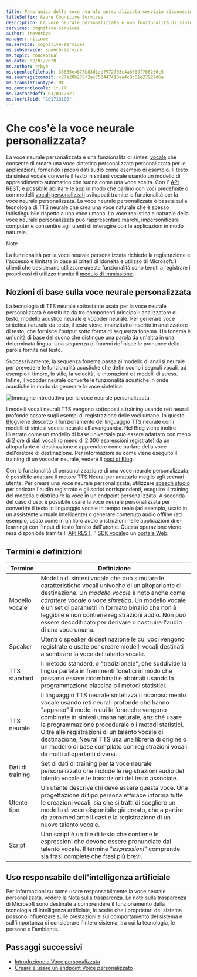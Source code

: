 ```yaml
---
title: Panoramica della voce neurale personalizzata-servizio riconoscimento vocale
titleSuffix: Azure Cognitive Services
description: La voce neurale personalizzata è una funzionalità di sintesi vocale che consente di creare una voce sintetica personalizzata per le applicazioni, fornendo i propri dati audio come esempio.
services: cognitive-services
author: trevorbye
manager: nitinme
ms.service: cognitive-services
ms.subservice: speech-service
ms.topic: conceptual
ms.date: 02/01/2020
ms.author: trbye
ms.openlocfilehash: 36885e4673b83d1db7972f03c4a6309f766206c5
ms.sourcegitcommit: c27a20b278f2ac758447418ea4c8c61e27927d6a
ms.translationtype: MT
ms.contentlocale: it-IT
ms.lasthandoff: 03/03/2021
ms.locfileid: "101713100"
---
```

# <a name="what-is-custom-neural-voice"></a>Che cos'è la voce neurale personalizzata?

La voce neurale personalizzata è una funzionalità di sintesi [vocale](./text-to-speech.md) che consente di creare una voce sintetica personalizzata personalizzata per le applicazioni, fornendo i propri dati audio come esempio di esempio. Il testo da sintesi vocale converte il testo in sintesi vocale usando un modello di apprendimento automatico che suona come una voce scelta. Con l' [API REST](./rest-text-to-speech.md), è possibile abilitare le app in modo che parlino con [voci predefinite](./language-support.md#neural-voices) o con modelli [vocali personalizzati](./how-to-custom-voice-prepare-data.md) sviluppati tramite la funzionalità per la voce neurale personalizzata. La voce neurale personalizzata è basata sulla tecnologia di TTS neurale che crea una voce naturale che è spesso indistinguibile rispetto a una voce umana.
La voce realistica e naturale della voce neurale personalizzata può rappresentare marchi, impersonificare computer e consentire agli utenti di interagire con le applicazioni in modo naturale.

> [!NOTE]
> La funzionalità per la voce neurale personalizzata richiede la registrazione e l'accesso è limitata in base ai criteri di idoneità e utilizzo di Microsoft. I clienti che desiderano utilizzare questa funzionalità sono tenuti a registrare i propri casi di utilizzo tramite il [modulo di immissione](https://aka.ms/customneural).

## <a name="the-basics-of-custom-neural-voice"></a>Nozioni di base sulla voce neurale personalizzata

La tecnologia di TTS neurale sottostante usata per la voce neurale personalizzata è costituita da tre componenti principali: analizzatore di testo, modello acustico neurale e vocoder neurale. Per generare voce sintetica naturale da testo, il testo viene innanzitutto inserito in analizzatore di testo, che fornisce l'output sotto forma di sequenza fonema. Un fonema è un'unità di base del suono che distingue una parola da un'altra in una determinata lingua. Una sequenza di fonemi definisce le pronunce delle parole fornite nel testo. 

Successivamente, la sequenza fonema passa al modello di analisi neurale per prevedere le funzionalità acustiche che definiscono i segnali vocali, ad esempio il timbro, lo stile, la velocità, le intonazioni e i modelli di stress. Infine, il vocoder neurale converte le funzionalità acustiche in onde acustiche in modo da generare la voce sintetica.

![Immagine introduttiva per la voce neurale personalizzata.](./media/custom-voice/cnv-intro.png)

I modelli vocali neurali TTS vengono sottoposti a training usando reti neurali profonde basate sugli esempi di registrazione delle voci umane. In questo [Blog](https://techcommunity.microsoft.com/t5/azure-ai/neural-text-to-speech-extends-support-to-15-more-languages-with/ba-p/1505911)viene descritto il funzionamento del linguaggio TTS neurale con i modelli di sintesi vocale neurale all'avanguardia. Nel Blog viene inoltre illustrato come un modello di base universale può essere adattato con meno di 2 ore di dati vocali (o meno di 2.000 espressioni registrate) da un altoparlante di destinazione e apprendere come parlare della voce dell'oratore di destinazione. Per informazioni su come viene eseguito il training di un vocoder neurale, vedere il [post di Blog](https://techcommunity.microsoft.com/t5/azure-ai/azure-neural-tts-upgraded-with-hifinet-achieving-higher-audio/ba-p/1847860).

Con la funzionalità di personalizzazione di una voce neurale personalizzata, è possibile adattare il motore TTS Neural per adattarlo meglio agli scenari utente. Per creare una voce neurale personalizzata, utilizzare [speech studio](https://speech.microsoft.com/customvoice) per caricare l'audio registrato e gli script corrispondenti, eseguire il training del modello e distribuire la voce in un endpoint personalizzato. A seconda del caso d'uso, è possibile usare la voce neurale personalizzata per convertire il testo in linguaggio vocale in tempo reale (ad esempio, usato in un assistente virtuale intelligente) o generare contenuto audio offline (ad esempio, usato come in un libro audio o istruzioni nelle applicazioni di e-learning) con l'input di testo fornito dall'utente. Questa operazione viene resa disponibile tramite l' [API REST](./rest-text-to-speech.md), l' [SDK vocale](./get-started-text-to-speech.md?pivots=programming-language-csharp&tabs=script%2cwindowsinstall)o un [portale Web](https://speech.microsoft.com/audiocontentcreation).

## <a name="terms-and-definitions"></a>Termini e definizioni

| **Termine**      | **Definizione**                                                                                                                                                                                                                                                                                                                                                                                       |
|---------------|------------------------------------------------------------------------------------------------------------------------------------------------------------------------------------------------------------------------------------------------------------------------------------------------------------------------------------------------------------------------------------------------------|
| Modello vocale   | Modello di sintesi vocale che può simulare le caratteristiche vocali univoche di un altoparlante di destinazione. Un *modello vocale* è noto anche come *carattere vocale* o *voce sintetica*. Un modello vocale è un set di parametri in formato binario che non è leggibile e non contiene registrazioni audio. Non può essere decodificato per derivare o costruire l'audio di una voce umana. |
| Speaker  | Utenti o speaker di destinazione le cui voci vengono registrate e usate per creare modelli vocali destinati a sembrare la voce del talento vocale.                                                                                                                                                                                                                                                   |
| TTS standard  | Il metodo standard, o "tradizionale", che suddivide la lingua parlata in frammenti fonetici in modo che possano essere ricombinati e abbinati usando la programmazione classica o i metodi statistici.                                                                                                                                                                                                    |
| TTS neurale    | Il linguaggio TTS neurale sintetizza il riconoscimento vocale usando reti neurali profonde che hanno "appreso" il modo in cui le fonetiche vengono combinate in sintesi umana naturale, anziché usare la programmazione procedurale o i metodi statistici. Oltre alle registrazioni di un talento vocale di destinazione, Neural TTS usa una libreria di origine o un modello di base compilato con registrazioni vocali da molti altoparlanti diversi.          |
| Dati di training | Set di dati di training per la voce neurale personalizzato che include le registrazioni audio del talento vocale e le trascrizioni del testo associate.                                                                                                                                                                                                                                                               |
| Utente tipo       | Un utente descrive chi deve essere questa voce. Una progettazione di tipo persona efficace informa tutte le creazioni vocali, sia che si tratti di scegliere un modello di voce disponibile già creato, che a partire da zero mediante il cast e la registrazione di un nuovo talento vocale.                                                                                                |
| Script        | Uno script è un file di testo che contiene le espressioni che devono essere pronunciate dal talento vocale. Il termine "*espressioni*" comprende sia frasi complete che frasi più brevi.                                                                                                                                                                                                                               |

## <a name="responsible-use-of-ai"></a>Uso responsabile dell'intelligenza artificiale

Per informazioni su come usare responsabilmente la voce neurale personalizzata, vedere la [Nota sulla trasparenza](/legal/cognitive-services/speech-service/custom-neural-voice/transparency-note-custom-neural-voice?context=/azure/cognitive-services/speech-service/context/context). Le note sulla trasparenza di Microsoft sono destinate a comprendere il funzionamento della tecnologia di intelligenza artificiale, le scelte che i proprietari del sistema possono influenzare sulle prestazioni e sul comportamento del sistema e sull'importanza di considerare l'intero sistema, tra cui la tecnologia, le persone e l'ambiente.

## <a name="next-steps"></a>Passaggi successivi

* [Introduzione a Voce personalizzata](how-to-custom-voice.md)
* [Creare e usare un endpoint Voice personalizzato](how-to-custom-voice-create-voice.md)